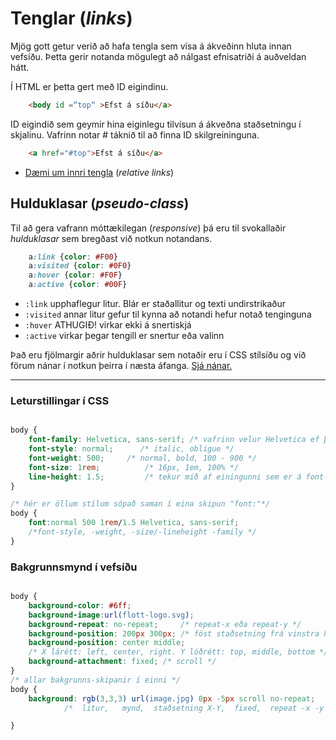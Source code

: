 # Tenglar (_links_)

Mjög gott getur verið að hafa tengla sem vísa á ákveðinn hluta innan vefsíðu. Þetta gerir notanda mögulegt að nálgast efnisatriði á auðveldan hátt. 

Í HTML er þetta gert með ID eigindinu. 

```HTML
    <body id =“top“ >Efst á síðu</a>
```

ID eigindið sem geymir hina eiginlegu tilvísun á ákveðna staðsetningu í skjalinu. Vafrinn notar # táknið til að finna ID skilgreininguna.

```HTML
    <a href="#top">Efst á síðu</a>
```

* [Dæmi um innri tengla](Daemi/relative_links.html) (_relative links_)

## Hulduklasar (_pseudo-class_)

Til að gera vafrann móttækilegan (_responsive_) þá eru til svokallaðir _hulduklasar_ sem bregðast við notkun notandans.

```CSS
    a:link {color: #F00}
    a:visited {color: #0F0}
    a:hover {color: #F0F}
    a:active {color: #00F}
```

* ```:link``` upphaflegur litur. Blár er staðallitur og texti undirstrikaður
* ```:visited``` annar litur gefur til kynna að notandi hefur notað tenginguna
* ```:hover``` ATHUGIÐ! virkar ekki á snertiskjá
* ```:active``` virkar þegar tengill er snertur eða valinn

Það eru fjölmargir aðrir hulduklasar sem notaðir eru í CSS stílsíðu og við förum nánar í notkun þeirra í næsta áfanga. [Sjá nánar.](https://www.w3schools.com/css/css_pseudo_classes.asp)

---

### Leturstillingar í CSS

```CSS

body {
    font-family: Helvetica, sans-serif; /* vafrinn velur Helvetica ef það er til, annars system font (sans-serif) */ 
    font-style: normal;      /* italic, obligue */
    font-weight: 500;     /* normal, bold, 100 - 900 */
    font-size: 1rem;          /* 16px, 1em, 100% */
    line-height: 1.5;         /* tekur mið af einingunni sem er á font-size */
}

/* hér er öllum stílum sópað saman í eina skipun "font:"*/
body {
    font:normal 500 1rem/1.5 Helvetica, sans-serif;
    /*font-style, -weight, -size/-lineheight -family */
}


```

### Bakgrunnsmynd í vefsíðu

```CSS

body {
    background-color: #6ff;
    background-image:url(flott-logo.svg);
    background-repeat: no-repeat;     /* repeat-x eða repeat-y */
    background-position: 200px 300px; /* föst staðsetning frá vinstra horni efst */
    background-position: center middle;
    /* X lárétt: left, center, right. Y lóðrétt: top, middle, bottom */
    background-attachment: fixed; /* scroll */	
}
/* allar bakgrunns-skipanir í einni */
body {			
	background: rgb(3,3,3) url(image.jpg) 0px -5px scroll no-repeat;
            /*  litur,   mynd,  staðsetning X-Y,  fixed,  repeat -x -y */

}

```
